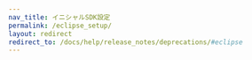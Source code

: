 ```yaml
---
nav_title: イニシャルSDK設定
permalink: /eclipse_setup/
layout: redirect
redirect_to: /docs/help/release_notes/deprecations/#eclipse
---
```

